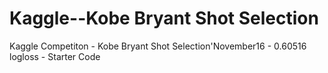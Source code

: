 # Kaggle--Kobe Bryant Shot Selection
Kaggle Competiton - Kobe Bryant Shot Selection'November16 - 0.60516 logloss - Starter Code
